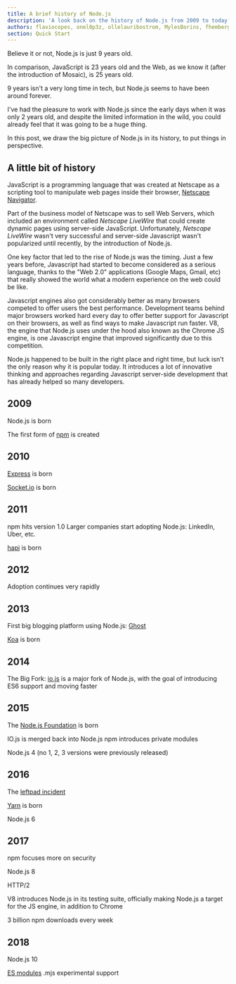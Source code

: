 ```yaml
---
title: A brief history of Node.js
description: 'A look back on the history of Node.js from 2009 to today'
authors: flaviocopes, onel0p3z, ollelauribostrom, MylesBorins, fhemberger, LaRuaNa, amiller-gh, ahmadawais, kevjin
section: Quick Start
---
```


Believe it or not, Node.js is just 9 years old.

In comparison, JavaScript is 23 years old and the Web, as we know it (after the introduction of Mosaic), is 25 years old.

9 years isn't a very long time in tech, but Node.js seems to have been around forever.

I've had the pleasure to work with Node.js since the early days when it was only 2 years old, and despite the limited information in the wild, you could already feel that it was going to be a huge thing.

In this post, we draw the big picture of Node.js in its history, to put things in perspective.

## A little bit of history

JavaScript is a programming language that was created at Netscape as a scripting tool to manipulate web pages inside their browser, [Netscape Navigator](https://en.wikipedia.org/wiki/Netscape_Navigator).

Part of the business model of Netscape was to sell Web Servers, which included an environment called _Netscape LiveWire_ that could create dynamic pages using server-side JavaScript. Unfortunately, _Netscape LiveWire_ wasn't very successful and server-side Javascript wasn't popularized until recently, by the introduction of Node.js.

One key factor that led to the rise of Node.js was the timing. Just a few years before, Javascript had started to become considered as a serious language, thanks to the "Web 2.0" applications (Google Maps, Gmail, etc) that really showed the world what a modern experience on the web could be like.

Javascript engines also got considerably better as many browsers competed to offer users the best performance. Development teams behind major browsers worked hard every day to offer better support for Javascript on their browsers, as well as find ways to make Javascript run faster. V8, the engine that Node.js uses under the hood also known as the Chrome JS engine, is one Javascript engine that improved significantly due to this competition.

Node.js happened to be built in the right place and right time, but luck isn't the only reason why it is popular today. It introduces a lot of innovative thinking and approaches regarding Javascript server-side development that has already helped so many developers.

## 2009

Node.js is born

The first form of [npm](https://www.npmjs.com/) is created

## 2010

[Express](https://expressjs.com/) is born

[Socket.io](https://socket.io) is born

## 2011

npm hits version 1.0
Larger companies start adopting Node.js: LinkedIn, Uber, etc.

[hapi](https://hapijs.com) is born

## 2012

Adoption continues very rapidly

## 2013

First big blogging platform using Node.js: [Ghost](https://ghost.org/)

[Koa](https://koajs.com/) is born

## 2014

The Big Fork: [io.js](https://iojs.org/) is a major fork of Node.js, with the goal of introducing ES6 support and moving faster

## 2015

The [Node.js Foundation](https://foundation.nodejs.org/) is born

IO.js is merged back into Node.js
npm introduces private modules

Node.js 4 (no 1, 2, 3 versions were previously released)

## 2016

The [leftpad incident](https://blog.npmjs.org/post/141577284765/kik-left-pad-and-npm)

[Yarn](https://yarnpkg.com/en/) is born

Node.js 6

## 2017

npm focuses more on security

Node.js 8

HTTP/2

V8 introduces Node.js in its testing suite, officially making Node.js a target for the JS engine, in addition to Chrome

3 billion npm downloads every week

## 2018

Node.js 10

[ES modules](https://nodejs.org/api/esm.html) .mjs experimental support
